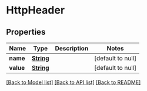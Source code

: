 # HttpHeader
## Properties

Name | Type | Description | Notes
------------ | ------------- | ------------- | -------------
**name** | [**String**](string.md) |  | [default to null]
**value** | [**String**](string.md) |  | [default to null]

[[Back to Model list]](../README.md#documentation-for-models) [[Back to API list]](../README.md#documentation-for-api-endpoints) [[Back to README]](../README.md)

